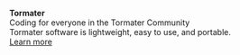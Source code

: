 **Tormater**<br>
Coding for everyone in the Tormater Community<br>
Tormater software is lightweight, easy to use, and portable.<br>
[Learn more](https://tormater.github.io)
